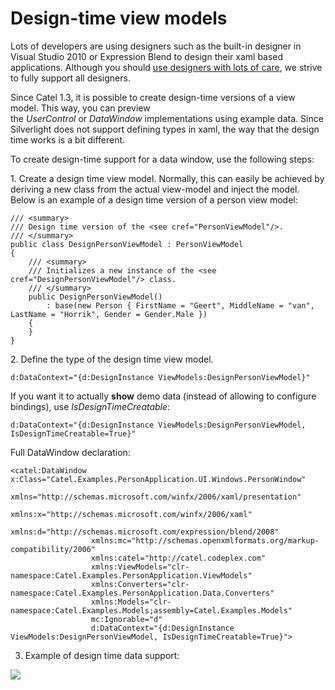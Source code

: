 # Design-time view models

Lots of developers are using designers such as the built-in designer in Visual Studio 2010 or Expression Blend to design their xaml based applications. Although you should [use designers with lots of care](http://blog.catenalogic.com/post/2011/02/24/Why-you-shouldn%E2%80%99t-use-a-GUI-designer-in-WPF-and-Silverlight.aspx), we strive to fully support all designers.

Since Catel 1.3, it is possible to create design-time versions of a view model. This way, you can preview the *UserControl* or *DataWindow* implementations using example data. Since Silverlight does not support defining types in xaml, the way that the design time works is a bit different.

To create design-time support for a data window, use the following steps:

1. Create a design time view model. Normally, this can easily be achieved by deriving a new class from the actual view-model and inject the model. Below is an example of a design time version of a person view model:

```
/// <summary>
/// Design time version of the <see cref="PersonViewModel"/>.
/// </summary>
public class DesignPersonViewModel : PersonViewModel
{
    /// <summary>
    /// Initializes a new instance of the <see cref="DesignPersonViewModel"/> class.
    /// </summary>
    public DesignPersonViewModel()
        : base(new Person { FirstName = "Geert", MiddleName = "van", LastName = "Horrik", Gender = Gender.Male })
    {
    }
}
```

2. Define the type of the design time view model.

```
d:DataContext="{d:DesignInstance ViewModels:DesignPersonViewModel}"
```

If you want it to actually **show** demo data (instead of allowing to configure bindings), use *IsDesignTimeCreatable*:

```
d:DataContext="{d:DesignInstance ViewModels:DesignPersonViewModel, IsDesignTimeCreatable=True}"
```

Full DataWindow declaration:

```
<catel:DataWindow x:Class="Catel.Examples.PersonApplication.UI.Windows.PersonWindow"
                  xmlns="http://schemas.microsoft.com/winfx/2006/xaml/presentation"
                  xmlns:x="http://schemas.microsoft.com/winfx/2006/xaml" 
                  xmlns:d="http://schemas.microsoft.com/expression/blend/2008"
                  xmlns:mc="http://schemas.openxmlformats.org/markup-compatibility/2006"
                  xmlns:catel="http://catel.codeplex.com"
                  xmlns:ViewModels="clr-namespace:Catel.Examples.PersonApplication.ViewModels"
                  xmlns:Converters="clr-namespace:Catel.Examples.PersonApplication.Data.Converters"
                  xmlns:Models="clr-namespace:Catel.Examples.Models;assembly=Catel.Examples.Models" 
                  mc:Ignorable="d" 
                  d:DataContext="{d:DesignInstance ViewModels:DesignPersonViewModel, IsDesignTimeCreatable=True}">
```

3. Example of design time data support:

![](attachments/1409176/1507344.png)